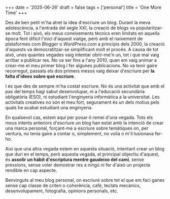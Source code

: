 +++
date = '2025-06-26'
draft = false
tags = ['personal']
title = 'One More Time'
+++

Des de ben petit m'ha atret la idea d'escriure un blog. Durant la meva adolescència, a l'entrada del segle XXI, la creació de blogs va popularitzar-se molt. Tot i això, els meus coneixements tècnics eren limitats en aquella època fent difícil l'inici d'aquest viatge, però amb el naixement de plataformes com *Blogger* o *WordPress.com* a principis dels 2000, la creació d'aquests va democratitzar-se simplificant molt el procés. A causa de tot això, unes quantes vegades vaig intentar obrir-me'n un, tot i que mai vaig arribar a publicar res. No va ser fins a l'any 2010, quan em vaig animar a crear-me el meu primer blog i fer algunes publicacions. No va tenir gaire recorregut, passats els dos primers mesos vaig deixar d'escriure per **la falta d'idees sobre què escriure**.

I és que des de sempre m'ha costat escriure. No és una activitat que amb el pas del temps hagi sabut desenvolupar, ni a l'educació secundària obligatòria (ESO), ni estudiant l'enginyeria informàtica a la universitat. Les activitats creatives no són el meu fort, segurament és un dels motius pels quals he acabat estudiant una enginyeria.

En qualsevol cas, estem aquí per posar-li remei d'una vegada. Tots els meus intents anteriors d'escriure un blog han estat amb la intenció de crear una marca personal, forçant-me a escriure sobre temàtiques on, per ventura, no tenia gaire a contar o, simplement, no volia o m'il·lusionava fer-ho.

Així que una altra vegada estem en aquesta situació, intentant crear un blog que duri en el temps, però aquesta vegada, el principal objectiu d'aquest, és **assolir un hàbit d'escriptura mentre gaudeixo del camí**, sense pressions, sense voler demostrar res a ningú ni fer d'això un projecte rendible en cap aspecte.

Benvinguts al meu blog personal, on escriuré sobre tot el que em faci ganes sense cap classe de criteri o coherència, cafè, teclats mecànics, desenvolupament, fotografia, opinions personals, etc.
